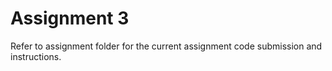 # Assignment 3

Refer to assignment folder for the current assignment code submission and instructions.
